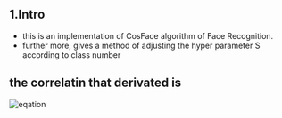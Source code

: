 ## 1.Intro

- this is an implementation of CosFace algorithm of Face Recognition.
- further more, gives a method of adjusting the hyper parameter S according to class number

## the correlatin that derivated is 
![eqation](http://gitlab.bj.sensetime.com/majie1/CosFace_Adaptive_S/raw/master/%E5%B1%8F%E5%B9%95%E5%BF%AB%E7%85%A7%202019-05-16%20%E4%B8%8B%E5%8D%889.42.25.png "the eqation between S and class number")